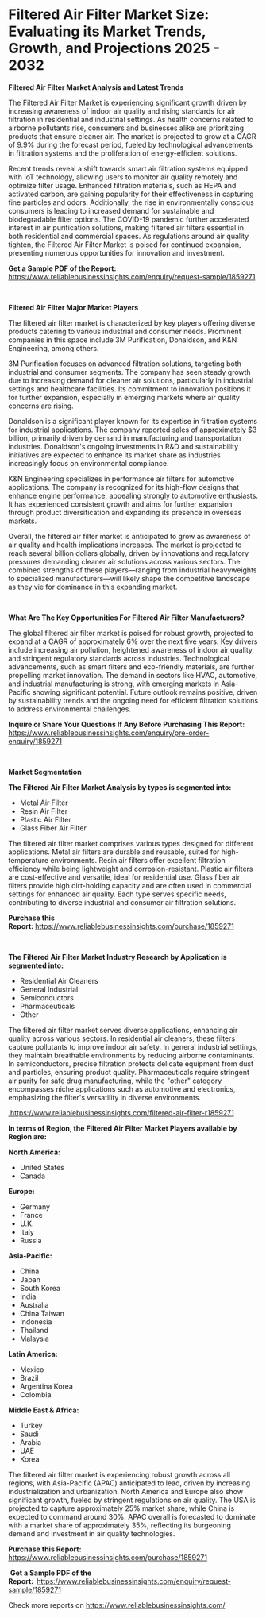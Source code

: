 <p><h1>Filtered Air Filter Market Size: Evaluating its Market Trends, Growth, and Projections 2025 - 2032</h1></p><p><strong>Filtered Air Filter Market Analysis and Latest Trends</strong></p>
<p><p>The Filtered Air Filter Market is experiencing significant growth driven by increasing awareness of indoor air quality and rising standards for air filtration in residential and industrial settings. As health concerns related to airborne pollutants rise, consumers and businesses alike are prioritizing products that ensure cleaner air. The market is projected to grow at a CAGR of 9.9% during the forecast period, fueled by technological advancements in filtration systems and the proliferation of energy-efficient solutions.</p><p>Recent trends reveal a shift towards smart air filtration systems equipped with IoT technology, allowing users to monitor air quality remotely and optimize filter usage. Enhanced filtration materials, such as HEPA and activated carbon, are gaining popularity for their effectiveness in capturing fine particles and odors. Additionally, the rise in environmentally conscious consumers is leading to increased demand for sustainable and biodegradable filter options. The COVID-19 pandemic further accelerated interest in air purification solutions, making filtered air filters essential in both residential and commercial spaces. As regulations around air quality tighten, the Filtered Air Filter Market is poised for continued expansion, presenting numerous opportunities for innovation and investment.</p></p>
<p><strong>Get a Sample PDF of the Report:&nbsp;</strong> <a href="https://www.reliablebusinessinsights.com/enquiry/request-sample/1859271?utm_campaign=3131&utm_medium=2&utm_source=Github&utm_content=ia&utm_term=04042025&utm_id=filtered-air-filter">https://www.reliablebusinessinsights.com/enquiry/request-sample/1859271</a></p>
<p>&nbsp;</p>
<p><strong>Filtered Air Filter Major Market Players</strong></p>
<p><p>The filtered air filter market is characterized by key players offering diverse products catering to various industrial and consumer needs. Prominent companies in this space include 3M Purification, Donaldson, and K&N Engineering, among others.</p><p>3M Purification focuses on advanced filtration solutions, targeting both industrial and consumer segments. The company has seen steady growth due to increasing demand for cleaner air solutions, particularly in industrial settings and healthcare facilities. Its commitment to innovation positions it for further expansion, especially in emerging markets where air quality concerns are rising.</p><p>Donaldson is a significant player known for its expertise in filtration systems for industrial applications. The company reported sales of approximately $3 billion, primarily driven by demand in manufacturing and transportation industries. Donaldson's ongoing investments in R&D and sustainability initiatives are expected to enhance its market share as industries increasingly focus on environmental compliance.</p><p>K&N Engineering specializes in performance air filters for automotive applications. The company is recognized for its high-flow designs that enhance engine performance, appealing strongly to automotive enthusiasts. It has experienced consistent growth and aims for further expansion through product diversification and expanding its presence in overseas markets.</p><p>Overall, the filtered air filter market is anticipated to grow as awareness of air quality and health implications increases. The market is projected to reach several billion dollars globally, driven by innovations and regulatory pressures demanding cleaner air solutions across various sectors. The combined strengths of these players—ranging from industrial heavyweights to specialized manufacturers—will likely shape the competitive landscape as they vie for dominance in this expanding market.</p></p>
<p>&nbsp;</p>
<p><strong>What Are The Key Opportunities For Filtered Air Filter Manufacturers?</strong></p>
<p><p>The global filtered air filter market is poised for robust growth, projected to expand at a CAGR of approximately 6% over the next five years. Key drivers include increasing air pollution, heightened awareness of indoor air quality, and stringent regulatory standards across industries. Technological advancements, such as smart filters and eco-friendly materials, are further propelling market innovation. The demand in sectors like HVAC, automotive, and industrial manufacturing is strong, with emerging markets in Asia-Pacific showing significant potential. Future outlook remains positive, driven by sustainability trends and the ongoing need for efficient filtration solutions to address environmental challenges.</p></p>
<p><strong>Inquire or Share Your Questions If Any Before Purchasing This Report:</strong> <a href="https://www.reliablebusinessinsights.com/enquiry/pre-order-enquiry/1859271?utm_campaign=3131&utm_medium=2&utm_source=Github&utm_content=ia&utm_term=04042025&utm_id=filtered-air-filter">https://www.reliablebusinessinsights.com/enquiry/pre-order-enquiry/1859271</a></p>
<p>&nbsp;</p>
<p><strong>Market Segmentation</strong></p>
<p><strong>The Filtered Air Filter Market Analysis by types is segmented into:</strong></p>
<p><ul><li>Metal Air Filter</li><li>Resin Air Filter</li><li>Plastic Air Filter</li><li>Glass Fiber Air Filter</li></ul></p>
<p><p>The filtered air filter market comprises various types designed for different applications. Metal air filters are durable and reusable, suited for high-temperature environments. Resin air filters offer excellent filtration efficiency while being lightweight and corrosion-resistant. Plastic air filters are cost-effective and versatile, ideal for residential use. Glass fiber air filters provide high dirt-holding capacity and are often used in commercial settings for enhanced air quality. Each type serves specific needs, contributing to diverse industrial and consumer air filtration solutions.</p></p>
<p><strong>Purchase this Report:&nbsp;</strong><a href="https://www.reliablebusinessinsights.com/purchase/1859271?utm_campaign=3131&utm_medium=2&utm_source=Github&utm_content=ia&utm_term=04042025&utm_id=filtered-air-filter">https://www.reliablebusinessinsights.com/purchase/1859271</a></p>
<p>&nbsp;</p>
<p><strong>The Filtered Air Filter Market Industry Research by Application is segmented into:</strong></p>
<p><ul><li>Residential Air Cleaners</li><li>General Industrial</li><li>Semiconductors</li><li>Pharmaceuticals</li><li>Other</li></ul></p>
<p><p>The filtered air filter market serves diverse applications, enhancing air quality across various sectors. In residential air cleaners, these filters capture pollutants to improve indoor air safety. In general industrial settings, they maintain breathable environments by reducing airborne contaminants. In semiconductors, precise filtration protects delicate equipment from dust and particles, ensuring product quality. Pharmaceuticals require stringent air purity for safe drug manufacturing, while the "other" category encompasses niche applications such as automotive and electronics, emphasizing the filter's versatility in diverse environments.</p></p>
<p><a href="https://www.reliablebusinessinsights.com/filtered-air-filter-r1859271?utm_campaign=3131&utm_medium=2&utm_source=Github&utm_content=ia&utm_term=04042025&utm_id=filtered-air-filter">&nbsp;https://www.reliablebusinessinsights.com/filtered-air-filter-r1859271</a></p>
<p><strong>In terms of Region, the Filtered Air Filter Market Players available by Region are:</strong></p>
<p>
    <p> <strong> North America: </strong>
        <ul>
            <li>United States</li>
            <li>Canada</li>
        </ul>
        </p> 
    <p> <strong> Europe: </strong>
        <ul>
            <li>Germany</li>
            <li>France</li>
            <li>U.K.</li>
            <li>Italy</li>
            <li>Russia</li>
        </ul>
        </p> 
    <p> <strong> Asia-Pacific: </strong>
        <ul>
            <li>China</li>
            <li>Japan</li>
            <li>South Korea</li>
            <li>India</li>
            <li>Australia</li>
            <li>China Taiwan</li>
            <li>Indonesia</li>
            <li>Thailand</li>
            <li>Malaysia</li>
        </ul>
        </p> 
    <p> <strong> Latin America: </strong>
        <ul>
            <li>Mexico</li>
            <li>Brazil</li>
            <li>Argentina Korea</li>
            <li>Colombia</li>
        </ul>
        </p> 
    <p> <strong> Middle East & Africa: </strong>
        <ul>
            <li>Turkey</li>
            <li>Saudi</li>
            <li>Arabia</li>
            <li>UAE</li>
            <li>Korea</li>
        </ul>
    </p>
    </p>
<p><p>The filtered air filter market is experiencing robust growth across all regions, with Asia-Pacific (APAC) anticipated to lead, driven by increasing industrialization and urbanization. North America and Europe also show significant growth, fueled by stringent regulations on air quality. The USA is projected to capture approximately 25% market share, while China is expected to command around 30%. APAC overall is forecasted to dominate with a market share of approximately 35%, reflecting its burgeoning demand and investment in air quality technologies.</p></p>
<p><strong>Purchase this Report: </strong><a href="https://www.reliablebusinessinsights.com/purchase/1859271?utm_campaign=3131&utm_medium=2&utm_source=Github&utm_content=ia&utm_term=04042025&utm_id=filtered-air-filter">https://www.reliablebusinessinsights.com/purchase/1859271</a></p>
<p>&nbsp;<strong>Get a Sample PDF of the Report:&nbsp;&nbsp;</strong><a href="https://www.reliablebusinessinsights.com/enquiry/request-sample/1859271?utm_campaign=3131&utm_medium=2&utm_source=Github&utm_content=ia&utm_term=04042025&utm_id=filtered-air-filter">https://www.reliablebusinessinsights.com/enquiry/request-sample/1859271</a></p>
<p><strong></strong></p>
<p>Check more reports on <a href="https://www.reliablebusinessinsights.com/?utm_campaign=3131&utm_medium=2&utm_source=Github&utm_content=ia&utm_term=04042025&utm_id=filtered-air-filter">https://www.reliablebusinessinsights.com/</a></p>